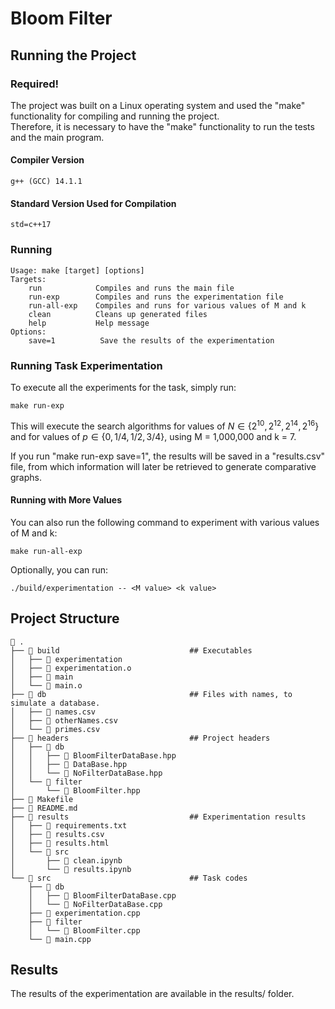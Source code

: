 # Bloom Filter

## Running the Project
### Required!
The project was built on a Linux operating system and used the "make" functionality for compiling and running the project.  
Therefore, it is necessary to have the "make" functionality to run the tests and the main program.

#### Compiler Version
    g++ (GCC) 14.1.1

#### Standard Version Used for Compilation
    std=c++17

### Running
    Usage: make [target] [options]
    Targets:
        run            Compiles and runs the main file
        run-exp        Compiles and runs the experimentation file
        run-all-exp    Compiles and runs for various values of M and k
        clean          Cleans up generated files
        help           Help message
    Options:
        save=1          Save the results of the experimentation

### Running Task Experimentation
To execute all the experiments for the task, simply run:

    make run-exp

This will execute the search algorithms for values of $N\in\{2^{10}, 2^{12}, 2^{14}, 2^{16}\}$ and for values of $p\in\{0, 1/4, 1/2, 3/4\}$, using M = 1,000,000 and k = 7.

If you run "make run-exp save=1", the results will be saved in a "results.csv" file, from which information will later be retrieved to generate comparative graphs.

#### Running with More Values
You can also run the following command to experiment with various values of M and k:

    make run-all-exp

Optionally, you can run:

    ./build/experimentation -- <M value> <k value>

## Project Structure

     .
    ├──  build                             ## Executables
    │   ├──  experimentation
    │   ├──  experimentation.o
    │   ├──  main
    │   └──  main.o
    ├──  db                                ## Files with names, to simulate a database.
    │   ├──  names.csv
    │   ├──  otherNames.csv
    │   └──  primes.csv
    ├──  headers                           ## Project headers
    │   ├──  db
    │   │   ├──  BloomFilterDataBase.hpp
    │   │   ├──  DataBase.hpp
    │   │   └──  NoFilterDataBase.hpp
    │   └──  filter
    │       └──  BloomFilter.hpp
    ├──  Makefile                          
    ├──  README.md
    ├──  results                           ## Experimentation results
    │   ├── 󰌠 requirements.txt
    │   ├──  results.csv
    │   ├──  results.html
    │   └── 󱧼 src
    │       ├──  clean.ipynb
    │       └──  results.ipynb
    └── 󱧼 src                               ## Task codes
        ├──  db
        │   ├──  BloomFilterDataBase.cpp
        │   └──  NoFilterDataBase.cpp
        ├──  experimentation.cpp
        ├──  filter
        │   └──  BloomFilter.cpp
        └──  main.cpp

## Results

The results of the experimentation are available in the results/ folder.